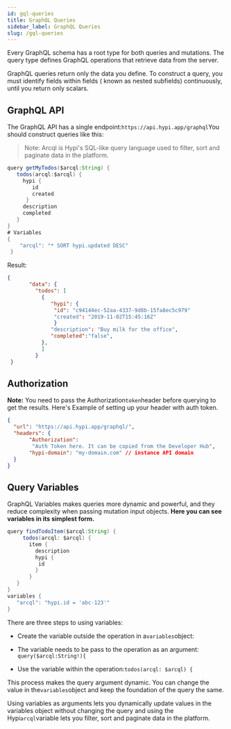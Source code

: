 ```yaml
---
id: gql-queries
title: GraphQL Queries
sidebar_label: GraphQL Queries
slug: /gql-queries
---
```


Every GraphQL schema has a root type for both queries and mutations. The query type defines GraphQL operations that retrieve data from the server.

GraphQL queries return only the data you define. To construct a query, you must identify fields within fields ( known as nested subfields) continuously, until you return only scalars.

## GraphQL API

The GraphQL API has a single endpoint:`https://api.hypi.app/graphql`You should construct queries like this:

> Note:  Arcql is Hypi's SQL-like query language used to filter, sort and paginate data in the platform.

```java
query getMyTodos($arcql:String) {
   todos(arcql:$arcql) {
     hypi {
        id
        created
      }
     description
     completed
   }
}
# Variables
{
    "arcql": "* SORT hypi.updated DESC"
 }
```
Result:
```json
{
       "data": {
         "todos": [
           {
              "hypi": {
               "id": "c94144ec-52aa-4337-9d8b-15fa8ec5c979"
               "created": "2019-11-02T15:45:16Z"
               }
              "description": "Buy milk for the office",
              "completed":"false",
           },
           ]
         }
 }
```

## Authorization

**Note:**  You need to pass the Authorization`token`header before querying to get the results. Here's Example of setting up your header with auth token.

```json
{
  "url": "https://api.hypi.app/graphql/",
  "headers": {
       "Authorization":
        "Auth Token here. It can be copied from the Developer Hub",
       "hypi-domain": "my-domain.com" // instance API domain
  }
}
```

## Query Variables

GraphQL Variables makes queries more dynamic and powerful, and they reduce complexity when passing mutation input objects. **Here you can see variables in its simplest form.**

```java
query findTodoItem($arcql:String) {
     todos(arcql: $arcql) {
       item {
         description
         hypi {
          id
         }
       }
   }
}
variables {
   "arcql": "hypi.id = 'abc-123'"
}
```

There are three steps to using variables:

+ Create the variable outside the operation in a`variables`object:

+ The variable needs to be pass to the operation as an argument: `query($arcql:String!){`

+ Use the variable within the operation:`todos(arcql: $arcql) {`

This process makes the query argument dynamic. You can change the value in the`variables`object and keep the foundation of the query the same.

Using variables as arguments lets you dynamically update values in the variables object without changing the query and using the Hypi`arcql`variable lets you filter, sort and paginate data in the platform.